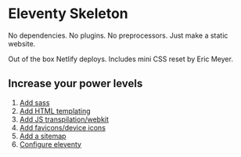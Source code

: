 # Eleventy Skeleton

No dependencies. No plugins. No preprocessors. Just make a static website.

Out of the box Netlify deploys. Includes mini CSS reset by Eric Meyer.

## Increase your power levels

1. [Add sass](https://egghead.io/lessons/11ty-add-sass-compiling-and-watch-for-changes-in-eleventy-11ty)
3. [Add HTML templating](https://www.11ty.dev/docs/languages/)
4. [Add JS transpilation/webkit](https://statickit.com/guides/eleventy-webpack)
5. [Add favicons/device icons](https://www.favicon-generator.org/)
6. [Add a sitemap](https://developers.google.com/search/docs/advanced/sitemaps/build-sitemap)
7. [Configure eleventy](https://www.11ty.dev/docs/watch-serve/)

